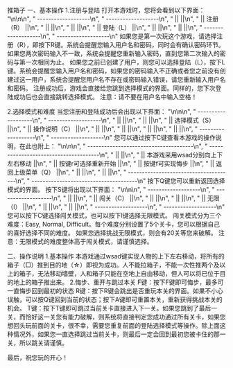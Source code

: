 推箱子
一、基本操作
1.注册与登陆
  打开本游戏时，您将会看到以下界面：
  "\n\n\n",
					"    -------------------\n",
					"    -------------------\n",
					"    ||               ||\n",
					"    ||    注册（R）  ||\n",
					"    ||               ||\n",
					"    ||               ||\n",
					"    ||   登陆（L）   ||\n",
					"    ||               ||\n",
					"    ||               ||\n",
					"    -------------------\n",
					"    -------------------\n"
  如果您是第一次玩这个游戏，请选择注册（R），即按下R键。系统会提醒您输入用户名和密码，同时会有确认密码环节。如果您两次密码输入不一致，系统会提醒您重新输入密码，直到您第二次输入的密码与第一次相同为止。
  如果您之前已创建了用户，则您可以选择登陆（L），按下L键。系统会提醒您输入用户名和密码，如果您的密码输入不正确或者您之前没有创建过这一用户，系统会提醒您用户名不存在或密码输入错误，请您重新输入用户名和密码。
  注册成功后，游戏会直接给您跳到选择模式的界面。同样的，您下次登陆成功后也会直接跳转选择模式。
  注意：请不要在用户名中输入空格！

2.选择模式和难度
  当您注册和登陆成功后会出现以下界面：
  "\n\n\n",
					"    -------------------\n",
					"    -------------------\n",
					"    ||               ||\n",
					"    ||               ||\n",
					"    || 选择模式（S） ||\n",
					"    || 操作说明（C） ||\n",
					"    ||               ||\n",
					"    ||               ||\n",
					"    ||               ||\n",
					"    ||               ||\n",
					"    -------------------\n",
					"    -------------------\n"
  您可以通过按下C键查看本游戏的操作说明，在此也附上：
  "\n\n\n",
					"    --------------------------------------\n",
					"    --------------------------------------\n",
					"    ||                                  ||\n",
					"    || 本游戏采用wsad分别向上下左右移动 ||\n",
					"    ||       按键r可选择重新开始        ||\n",
					"    ||         按键f可实现悔步          ||\n",
					"    ||         返回上级菜单（Q）        ||\n",
					"    ||                                  ||\n",
					"    ||                                  ||\n",
					"    --------------------------------------\n",
					"    --------------------------------------\n"
  按下Q键您可以重新返回选择模式的界面。
  按下S键将出现以下界面：
  "\n\n\n",
					"    -------------------\n",
					"    -------------------\n",
					"    ||               ||\n",
					"    ||    闯关（C）  ||\n",
					"    ||               ||\n",
					"    ||               ||\n",
					"    ||   无限（I）   ||\n",
					"    ||               ||\n",
					"    ||               ||\n",
					"    -------------------\n",
					"    -------------------\n"
  您可以按下C键选择闯关模式，也可以按下I键选择无限模式。
  闯关模式分为三个难度：Easy, Normal, Difficult。每个难度分别设置了5个关卡，您可以根据自己的喜好选择不同的难度。
  如果您选择挑战无限模式，则会有20关等您来破解。
  注意：无限模式的难度整体高于闯关模式，请谨慎选择。

二、操作说明
1.基本操作
本游戏通过wsad键实现人物的上下左右移动，将所有的箱子（□）推到目的地（☆）即视为成功。人不能拉箱子，不能一次性推两个及以上的箱子，无法移动墙壁，人和箱子只能在空地上自由移动，但人可以将已位于目的地上的箱子推出来。
2.悔步、重开与跳过本关
	F键：按下F键即可悔步，最多可一直悔步回到最初的状态
	R键：按下R键会跳出是否重玩本关的界面。如果不小心误触，可以按Q键回到当前的状态；按下A键即可重置本关，重新获得挑战本关的机会。
	T键：按下T键即可跳过当前关卡直接进入下一关。如果您跳到了最后一关，而恰好这一关您有能力破解，则系统将直接判定您成功通过所有关卡，如果您想回头玩前面的关卡，很不幸，需要您重复前面的登陆选择模式等操作。除上面这种情况外，如果您一直选择跳过当前关卡，则最后一定会回到最初您被卡住的那一关，所以跳关请谨慎。
  
  最后，祝您玩的开心！
